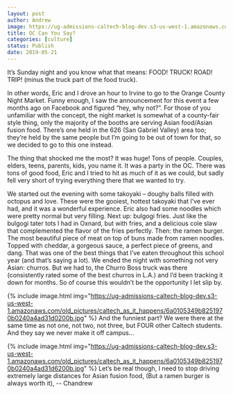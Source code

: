 ```yaml
---
layout: post
author: Andrew
image: https://ug-admissions-caltech-blog-dev.s3-us-west-1.amazonaws.com/old_pictures/caltech_as_it_happens/6a0105349b8251970b0240a4ad31c6200b.jpg
title: OC Can You Say?
categories: [culture]
status: Publish
date: 2019-05-21
---
```


It’s Sunday night and you know what that means: FOOD! TRUCK! ROAD! TRIP! (minus the truck part of the food truck).

In other words, Eric and I drove an hour to Irvine to go to the Orange County Night Market. Funny enough, I saw the announcement for this event a few months ago on Facebook and figured “hey, why not?”. For those of you unfamiliar with the concept, the night market is somewhat of a county-fair style thing, only the majority of the booths are serving Asian food/Asian fusion food. There’s one held in the 626 (San Gabriel Valley) area too; they’re held by the same people but I’m going to be out of town for that, so we decided to go to this one instead.

The thing that shocked me the most? It was huge! Tons of people. Couples, elders, teens, parents, kids, you name it. It was a party in the OC. There was tons of good food, Eric and I tried to hit as much of it as we could, but sadly fell very short of trying everything there that we wanted to try.

We started out the evening with some takoyaki – doughy balls filled with octopus and love. These were the gooiest, hottest takoyaki that I’ve ever had, and it was a wonderful experience. Eric also had some noodles which were pretty normal but very filling. Next up: bulgogi fries. Just like the bulgogi tater tots I had in Oxnard, but with fries, and a delicious cole slaw that complemented the flavor of the fries perfectly. Then: the ramen burger. The most beautiful piece of meat on top of buns made from ramen noodles. Topped with cheddar, a gorgeous sauce, a perfect piece of greens, and dang. That was one of the best things that I’ve eaten throughout this school year (and that’s saying a lot). We ended the night with something not very Asian: churros. But we had to, the Churro Boss truck was there (consistently rated some of the best churros in L.A.) and I’d been tracking it down for months. So of course this wouldn’t be the opportunity I let slip by.


{% include image.html img="https://ug-admissions-caltech-blog-dev.s3-us-west-1.amazonaws.com/old_pictures/caltech_as_it_happens/6a0105349b8251970b0240a4ad31d0200b.jpg" %}
And the funniest part? We were there at the same time as not one, not two, not three, but FOUR other Caltech students. And they say we never make it off campus…


{% include image.html img="https://ug-admissions-caltech-blog-dev.s3-us-west-1.amazonaws.com/old_pictures/caltech_as_it_happens/6a0105349b8251970b0240a4ad31d6200b.jpg" %}
Let’s be real though, I need to stop driving extremely large distances for Asian fusion food,
(But a ramen burger is always worth it),
-- Chandrew
